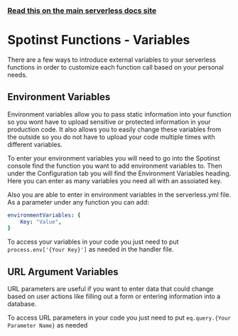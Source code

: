 <!--
title: Serverless Framework - Spotinst Functions Guide - Variables
menuText: Variables
menuOrder: 6
description: Different external variables and how to use them
layout: Doc
-->

<!-- DOCS-SITE-LINK:START automatically generated -->
### [Read this on the main serverless docs site](https://www.serverless.com/framework/docs/providers/spotinst/guide/credentials)
<!-- DOCS-SITE-LINK:END -->

# Spotinst Functions - Variables

There are a few ways to introduce external variables to your serverless functions in order to customize each function call based on your personal needs. 

## Environment Variables

Environment variables allow you to pass static information into your function so you wont have to upload sensitive or protected information in your production code. It also allows you to easily change these variables from the outside so you do not have to upload your code multiple times with different variables. 

To enter your environment variables you will need to go into the Spotinst console find the function you want to add environment variables to. Then under the Configuration tab you will find the Environment Variables heading. Here you can enter as many variables you need all with an assoiated key.

Also you are able to enter in environment variables in the serverless.yml file. As a parameter under any function you can add:

```yml
environmentVariables: {
	Key: "Value",
}
```

To access your variables in your code you just need to put `process.env['{Your Key}']` as needed in the handler file.

## URL Argument Variables

URL parameters are useful if you want to enter data that could change based on user actions like filling out a form or entering information into a database. 

To access URL parameters in your code you just need to put `eq.query.{Your Parameter Name}` as needed
